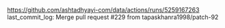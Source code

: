 https://github.com/ashtadhyayi-com/data/actions/runs/5259167263
last_commit_log: Merge pull request #229 from tapaskhanra1998/patch-92